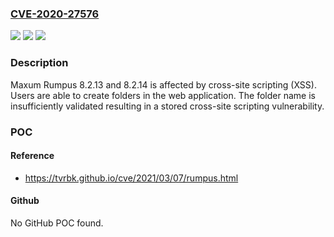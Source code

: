 ### [CVE-2020-27576](https://cve.mitre.org/cgi-bin/cvename.cgi?name=CVE-2020-27576)
![](https://img.shields.io/static/v1?label=Product&message=n%2Fa&color=blue)
![](https://img.shields.io/static/v1?label=Version&message=n%2Fa&color=blue)
![](https://img.shields.io/static/v1?label=Vulnerability&message=n%2Fa&color=brighgreen)

### Description

Maxum Rumpus 8.2.13 and 8.2.14 is affected by cross-site scripting (XSS). Users are able to create folders in the web application. The folder name is insufficiently validated resulting in a stored cross-site scripting vulnerability.

### POC

#### Reference
- https://tvrbk.github.io/cve/2021/03/07/rumpus.html

#### Github
No GitHub POC found.

